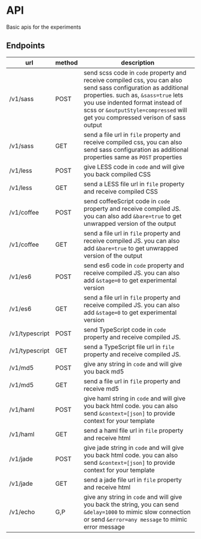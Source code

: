 # API
Basic apis for the experiments

## Endpoints
url | method | description
----|--------|------------
/v1/sass | POST | send scss code in `code` property and receive compiled css, you can also send sass configuration as additional properties. such as, `&sass=true` lets you use indented format instead of scss or `&outputStyle=compressed` will get you compressed verison of sass output
/v1/sass | GET | send a file url in `file` property and receive compiled css, you can also send sass configuration as additional properties same as `POST` properties
/v1/less | POST | give LESS code in `code` and will give you back compiled CSS
/v1/less | GET | send a LESS file url in `file` property and receive compiled CSS
/v1/coffee | POST | send coffeeScript code in `code` property and receive compiled JS. you can also add `&bare=true` to get unwrapped version of the output
/v1/coffee | GET | send a file url in `file` property and receive compiled JS. you can also add `&bare=true` to get unwrapped version of the output
/v1/es6 | POST | send es6 code in `code` property and receive compiled JS. you can also add `&stage=0` to get experimental version
/v1/es6 | GET | send a file url in `file` property and receive compiled JS. you can also add `&stage=0` to get experimental version
/v1/typescript | POST | send TypeScript code in `code` property and receive compiled JS.
/v1/typescript | GET | send a TypeScript file url in `file` property and receive compiled JS.
/v1/md5 | POST | give any string in `code` and will give you back md5
/v1/md5 | GET | send a file url in `file` property and receive md5
/v1/haml | POST | give haml string in `code` and will give you back html code. you can also send `&context=[json]` to provide context for your template
/v1/haml | GET | send a haml file url in `file` property and receive html
/v1/jade | POST | give jade string in `code` and will give you back html code. you can also send `&context=[json]` to provide context for your template
/v1/jade | GET | send a jade file url in `file` property and receive html
/v1/echo | G,P | give any string in `code` and will give you back the string, you can send `&delay=1000` to mimic slow connection or send `&error=any message` to mimic error message
